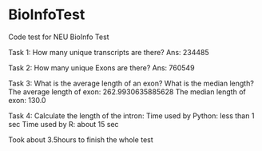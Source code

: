 # BioInfoTest
Code test for NEU BioInfo Test

Task 1: How many unique transcripts are there? 
Ans: 234485

Task 2: How many unique Exons are there?
Ans: 760549

Task 3: What is the average length of an exon? What is the median length?
The average length of exon: 262.9930635885628
The median length of exon: 130.0

Task 4: Calculate the length of the intron:
Time used by Python: less than 1 sec
Time used by R: about 15 sec


Took about 3.5hours to finish the whole test
